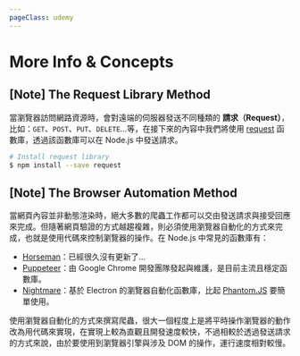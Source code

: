 ```yaml
---
pageClass: udemy
---
```


# More Info & Concepts

## [Note] The Request Library Method

當瀏覽器訪問網路資源時，會對遠端的伺服器發送不同種類的 **請求（Request）**，比如：`GET`、`POST`、`PUT`、`DELETE`…等，在接下來的內容中我們將使用 [request](https://github.com/request/request) 函數庫，透過該函數庫可以在 Node.js 中發送請求。

```bash
# Install request library
$ npm install --save request
```

## [Note] The Browser Automation Method

當網頁內容並非動態渲染時，絕大多數的爬蟲工作都可以交由發送請求與接受回應來完成。但隨著網頁驗證的方式越趨複雜，則必須使用瀏覽器自動化的方式來完成，也就是使用代碼來控制瀏覽器的操作。在 Node.js 中常見的函數庫有：

- [Horseman](https://github.com/johntitus/node-horseman)：已經很久沒有更新了…
- [Puppeteer](https://github.com/GoogleChrome/puppeteer)：由 Google Chrome 開發團隊發起與維護，是目前主流且穩定函數庫。
- [Nightmare](https://github.com/segmentio/nightmare)：基於 Electron 的瀏覽器自動化函數庫，比起 [Phantom.JS](http://phantomjs.org/) 要簡單使用。

使用瀏覽器自動化的方式來撰寫爬蟲，很大一個程度上是將平時操作瀏覽器的動作改為用代碼來實現，在實現上較為直觀且開發速度較快，不過相較於透過發送請求的方式來說，由於要使用到瀏覽器引擎與涉及 DOM 的操作，運行速度相對較慢。
